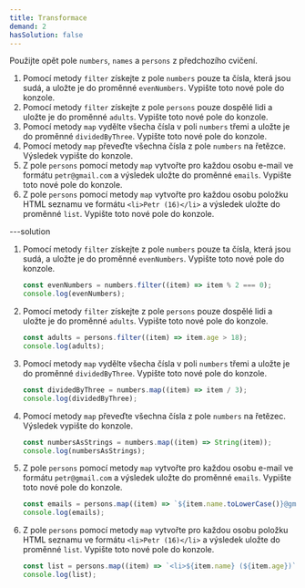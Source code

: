 ```yaml
---
title: Transformace
demand: 2
hasSolution: false
---
```


Použijte opět pole `numbers`, `names` a `persons` z předchozího cvičení.

1. Pomocí metody `filter` získejte z pole `numbers` pouze ta čísla, která jsou sudá, a uložte je do proměnné `evenNumbers`. Vypište toto nové pole do konzole.
1. Pomocí metody `filter` získejte z pole `persons` pouze dospělé lidi a uložte je do proměnné `adults`. Vypište toto nové pole do konzole.
1. Pomocí metody `map` vydělte všecha čísla v poli `numbers` třemi a uložte je do proměnné `dividedByThree`. Vypište toto nové pole do konzole.
1. Pomocí metody `map` převeďte všechna čísla z pole `numbers` na řetězce. Výsledek vypište do konzole.
1. Z pole `persons` pomocí metody `map` vytvořte pro každou osobu e-mail ve formátu `petr@gmail.com` a výsledek uložte do proměnné `emails`. Vypište toto nové pole do konzole.
1. Z pole `persons` pomocí metody `map` vytvořte pro každou osobu položku HTML seznamu ve formátu `<li>Petr (16)</li>` a výsledek uložte do proměnné `list`. Vypište toto nové pole do konzole.

---solution

1. Pomocí metody `filter` získejte z pole `numbers` pouze ta čísla, která jsou sudá, a uložte je do proměnné `evenNumbers`. Vypište toto nové pole do konzole.

   ```js
   const evenNumbers = numbers.filter((item) => item % 2 === 0);
   console.log(evenNumbers);
   ```

1. Pomocí metody `filter` získejte z pole `persons` pouze dospělé lidi a uložte je do proměnné `adults`. Vypište toto nové pole do konzole.

   ```js
   const adults = persons.filter((item) => item.age > 18);
   console.log(adults);
   ```

1. Pomocí metody `map` vydělte všecha čísla v poli `numbers` třemi a uložte je do proměnné `dividedByThree`. Vypište toto nové pole do konzole.

   ```js
   const dividedByThree = numbers.map((item) => item / 3);
   console.log(dividedByThree);
   ```

1. Pomocí metody `map` převeďte všechna čísla z pole `numbers` na řetězec. Výsledek vypište do konzole.

   ```js
   const numbersAsStrings = numbers.map((item) => String(item));
   console.log(numbersAsStrings);
   ```

1. Z pole `persons` pomocí metody `map` vytvořte pro každou osobu e-mail ve formátu `petr@gmail.com` a výsledek uložte do proměnné `emails`. Vypište toto nové pole do konzole.

   ```js
   const emails = persons.map((item) => `${item.name.toLowerCase()}@gmail.com`);
   console.log(emails);
   ```

1. Z pole `persons` pomocí metody `map` vytvořte pro každou osobu položku HTML seznamu ve formátu `<li>Petr (16)</li>` a výsledek uložte do proměnné `list`. Vypište toto nové pole do konzole.

   ```js
   const list = persons.map((item) => `<li>${item.name} (${item.age})`);
   console.log(list);
   ```
